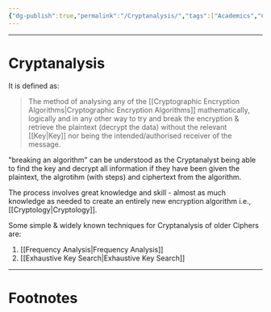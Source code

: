 ```yaml
---
{"dg-publish":true,"permalink":"/Cryptanalysis/","tags":["Academics","CyberSec"]}
---
```



---
# Cryptanalysis
It is defined as:
> The method of analysing any of the [[Cryptographic Encryption Algorithms\|Cryptographic Encryption Algorithms]] mathematically, logically and in any other way to try and break the encryption & retrieve the plaintext (decrypt the data) without the relevant [[Key\|Key]] nor being the intended/authorised receiver of the message.

"breaking an algorithm" can be understood as the Cryptanalyst being able to find the key and decrypt all information if they have been given the plaintext, the algrotihm (with steps) and ciphertext from the algorithm.

The process involves great knowledge and skill - almost as much knowledge as needed to create an entirely new encryption algorithm i.e., [[Cryptology\|Cryptology]].

Some simple & widely known techniques for Cryptanalysis of older Ciphers are:
1. [[Frequency Analysis\|Frequency Analysis]]
2. [[Exhaustive Key Search\|Exhaustive Key Search]]

---
# Footnotes
